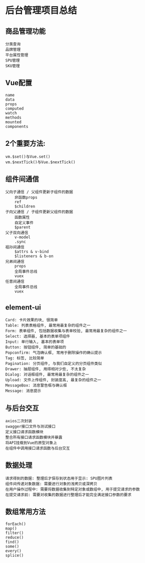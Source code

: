 # 后台管理项目总结

## 商品管理功能
    分类查询
    品牌管理
    平台属性管理
    SPU管理
    SKU管理

## Vue配置
    name
    data
    props
    computed
    watch
    methods
    mounted
    components

## 2个重要方法:
    vm.$set()与Vue.set()
    vm.$nextTick()与Vue.$nextTick()

## 组件间通信
    父向子通信 / 父组件更新子组件的数据
        非函数props
        ref
        $children
    子向父通信 / 子组件更新父组件的数据
        函数属性
        自定义事件
        $parent
    父子双向通信
        v-model
        .sync
    祖孙间通信
        $attrs & v-bind
        $listeners & b-on
    兄弟间通信
        props
        全局事件总线
        vuex
    任意间通信
        全局事件总线
        vuex
        
## element-ui
    Card: 卡片效果的块, 很简单
    Table: 列表表格组件, 最常用最复杂的组件之一
    Form: 表单组件, 包括数据收集与表单校验, 最常用最复杂的组件之一
    Select: 选择器, 基本的表单项组件
    Input: 单行输入, 基本的表单项
    Button: 按钮组件, 简单的基础的
    Popconfirm: 气泡确认框, 常用于删除操作的确认提示
    Tag: 标签, 比较简单
    Pagination: 分页组件, 与我们自定义的分页组件类似
    Drawer: 抽屉组件, 用得相对少些, 不太复杂
    Dialog: 对话框组件, 最常用最复杂的组件之一
    Upload: 文件上传组件, 封装度高, 最复杂的组件之一
    MessageBox: 消息警告框与确认框
    Message: 消息提示

## 与后台交互
    axios二次封装
    swagger接口文件与测试接口
    定义接口请求函数模块
    整合所有接口请求函数模块并暴露
    将API挂载到Vue的原型对象上
    在组件中调用接口请求函数与后台交互

## 数据处理
    请求得到的数据: 整理后才保存到状态用于显示: SPU图片列表
    组件间传递对象数据: 需要进行对象的浅拷贝或深拷贝
    在用户操作过程中: 需要将数据收集到特定对象或数组中, 用于提交请求的参数
    在提交请求前: 需要对收集的数据进行整理后才能完全满足接口参数的要求

## 数组常用方法
    forEach()
    map()
    filter()
    reduce()
    find()
    some()
    every()
    splice()
